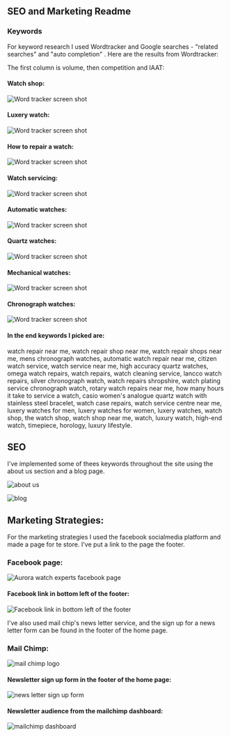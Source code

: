 ﻿
## SEO and Marketing Readme
### Keywords

For keyword research I used Wordtracker and Google searches - "related searches" and "auto completion" .
Here are the results from Wordtracker:

The first column is volume, then competition and IAAT:

#### Watch shop:

![Word tracker screen shot](https://res.cloudinary.com/dmvf3llw4/image/upload/v1683288350/firefox_l82QLwKjFk_vr1ctd.jpg)

#### Luxery watch:

![Word tracker screen shot](https://res.cloudinary.com/dmvf3llw4/image/upload/v1683248375/firefox_ABgPcj7CzW_ifpymk.jpg)

#### How to repair a watch:

![Word tracker screen shot](https://res.cloudinary.com/dmvf3llw4/image/upload/v1683248745/firefox_Dd4nnXQeNq_qdemkr.jpg)

#### Watch servicing:

![Word tracker screen shot](https://res.cloudinary.com/dmvf3llw4/image/upload/v1683287615/firefox_AcJi6z49pM_j0aid0.jpg)

#### Automatic watches:

![Word tracker screen shot](https://res.cloudinary.com/dmvf3llw4/image/upload/v1683286553/firefox_ZLCP2wSbKK_frmgwv.jpg)

#### Quartz watches:

![Word tracker screen shot](https://res.cloudinary.com/dmvf3llw4/image/upload/v1683286767/firefox_0xIyAEjAeu_b9o7oq.jpg)

#### Mechanical watches:

![Word tracker screen shot](https://res.cloudinary.com/dmvf3llw4/image/upload/v1683286947/firefox_g4K0m1Bv7C_gonhf3.jpg)

#### Chronograph watches:

![Word tracker screen shot](https://res.cloudinary.com/dmvf3llw4/image/upload/v1683287726/firefox_DR8pSrHeaA_ombamh.jpg)


#### In the end keywords I picked are:

watch repair near me, watch repair shop near me, watch repair shops near me, mens chronograph watches, automatic watch repair near me, citizen watch service, watch service near me,  high accuracy quartz watches, omega watch repairs, watch repairs, watch cleaning service, lancco watch repairs, silver chronograph watch, watch repairs shropshire, watch plating service chronograph watch, rotary watch repairs near me, how many hours it take to service a watch, casio women's analogue quartz watch with stainless steel bracelet, watch case repairs, watch service centre near me, luxery watches for men, luxery watches for women, luxery watches, watch shop, the watch shop, watch shop near me, watch, luxury watch, high-end watch, timepiece, horology, luxury lifestyle.

## SEO
I've implemented some of thees keywords throughout the site using the about us section and a blog page.

![about us](https://res.cloudinary.com/dmvf3llw4/image/upload/v1683198410/aboutus_bptcof.jpg)

![blog](https://res.cloudinary.com/dmvf3llw4/image/upload/v1683199156/blog_post_f8uyly.jpg)

## Marketing Strategies:
For the marketing strategies I used the facebook socialmedia platform and made a page for te store.  I've put a link to the page the footer.
### Facebook page:

![Aurora watch experts facebook page](https://res.cloudinary.com/dmvf3llw4/image/upload/v1683290998/chrome_SKHa3aIMOa_ks2l6k.jpg)

#### Facebook link in bottom left of the footer:

![Facebook link in bottom left of the footer](https://res.cloudinary.com/dmvf3llw4/image/upload/v1683291084/chrome_imuJ60Y78U_ddehtl.jpg)


I've also used mail chip's news letter service, and the sign up for a news letter form can be found in the footer of the home page.

### Mail Chimp:

![mail chimp logo](https://res.cloudinary.com/dmvf3llw4/image/upload/v1683291133/chrome_2i0btmjBmo_dr9xs2.jpg)

#### Newsletter sign up form in the footer of the home page:

![news letter sign up form](https://res.cloudinary.com/dmvf3llw4/image/upload/v1683291219/chrome_kp6ntFAMRC_ecdibo.jpg)

#### Newsletter audience from the mailchimp dashboard:

![mailchimp dashboard](https://res.cloudinary.com/dmvf3llw4/image/upload/v1683291378/chrome_Ym4Ox9sP1x_acdwbq.jpg)
